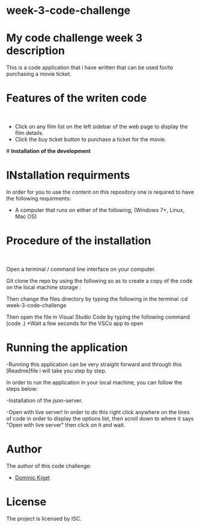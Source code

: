 # week-3-code-challenge


# My code challenge week 3 description

​This is a code application that i have written that can be used for/to purchasing a movie ticket.

# Features of the writen code
​

- Click on any film list on the left sidebar of the web page to display the film details.
- Click the buy ticket button to purchase a ticket for the movie.

​# <b>Installation of the development</b>

# INstallation requirments

​In order for you to use the content on this repository one is required to have the following requirments:​

- A computer that runs on either of the following; 
(Windows 7+, Linux, Mac OS)

# Procedure of the installation 
​

Open a terminal / command line interface on your computer.

Git clone the repo by using the following so as to create a copy of the code on the local machine storage :

Then change the files directory by typing the following in the terminal :cd week-3-code-challenge

Then open the file in Visual Studio Code by typing the following command (code .) 
*Wait a few seconds for the VSCo app to open​

# Running the application

-Running this application can be very straight forward and through this [Readme]file i will take you step by step.

In order to run the application in your local machine, you can follow the steps below:

-Installation of the json-server.

-Open with live server! In order to do this right click anywhere on the lines of code in order to display the options list, then scroll down to where it says "Open with live server" then click on it and wait.

# Author

The author of this code challenge:
- [Dominic Kiget](https://github.com/dominickiget7)


# License

The project is licensed by ISC.